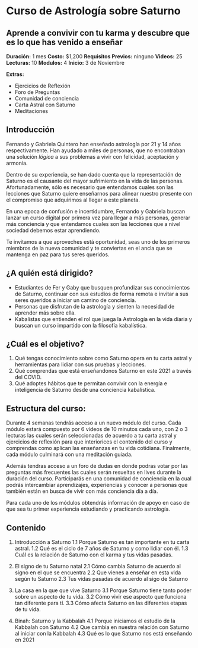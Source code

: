 # Curso de Astrología sobre Saturno
## Aprende a convivir con tu karma y descubre que es lo que has venido a enseñar

**Duración:** 1 mes
**Costo:** $1,200
**Requisitos Previos:** ninguno
**Videos:** 25
**Lecturas:** 10
**Modulos:** 4
**Inicio:** 3 de Noviembre

**Extras:**
* Ejercicios de Reflexión
* Foro de Preguntas
* Comunidad de conciencia
* Carta Astral con Saturno
* Meditaciones


## Introducción

Fernando y Gabriela Quintero han enseñado astrología por 21 y 14 años respectivamente. Han ayudado a miles de personas, que no encontraban una solución *lógica* a sus problemas a vivir con felicidad, aceptación y armonía.

Dentro de su experiencia, se han dado cuenta que la representación de Saturno es el causante del mayor sufrimiento en la vida de las personas. Afortunadamente, sólo es necesario que entendamos cuales son las lecciones que Saturno quiere enseñarnos para alinear nuestro presente con el compromiso que adquirimos al llegar a este planeta.

En una epoca de confusión e incertidumbre, Fernando y Gabriela buscan lanzar un curso dígital por primera vez para llegar a más personas, generar más conciencia y que entendamos cuales son las lecciones que a nivel sociedad debemos estar aprendiendo.

Te invitamos a que aproveches está oportunidad, seas uno de los primeros miembros de la nueva comunidad y te conviertas en el ancla que se mantenga en paz para tus seres queridos.


## ¿A quién está dirigido?

* Estudiantes de Fer y Gaby que busquen profundizar sus conocimientos de Saturno, continuar con sus estudios de forma remota e invitar a sus seres queridos a iniciar un camino de conciencia.
* Personas que disfrutan de la astrología y sienten la necesidad de aprender más sobre ella.
* Kabalistas que entienden el rol que juega la Astrología en la vida diaria y buscan un curso impartido con la filosofía kabalística.


## ¿Cuál es el objetivo?

1. Qué tengas conocimiento sobre como Saturno opera en tu carta astral y herramientas para lidiar con sus pruebas y lecciones.
2. Qué comprendas que está enseñandonos Saturno en este 2021 a través del COVID.
3. Qué adoptes hábitos que te permitan convivir con la energía e inteligencia de Saturno desde una conciencia kabalística.


## Estructura del curso:

Durante 4 semanas tendrás acceso a un nuevo módulo del curso.
Cada módulo estará compuesto por 6 vídeos de 10 minutos cada uno, con 2 o 3 lecturas las cuales serán seleccionadas de acuerdo a tu carta astral y ejercicios de reflexión para que interiorices el contenido del curso y comprendas como aplican las enseñanzas en tu vida cotidiana. Finalmente, cada módulo culminará con una meditación guiada.

Además tendras acceso a un foro de dudas en donde podras votar por las preguntas más frecuentes las cuales serán resueltas en lives durante la duración del curso. Participarás en una comunidad de conciencia en la cual podrás intercambiar aprendizajes, experiencias y conocer a personas que también están en busca de vivir con más conciencia día a día.

Para cada uno de los módulos obtendrás información de apoyo en caso de que sea tu primer experiencia estudiando y practicando astrología.


## Contenido

1. Introducción a Saturno
1.1 Porque Saturno es tan importante en tu carta astral. 
1.2 Qué es el ciclo de 7 años de Saturno y como lidiar con él. 
1.3 Cuál es la relación de Saturno con el karma y tus vidas pasadas. 

2. El signo de tu Saturno natal
2.1 Cómo cambia Saturno de acuerdo al signo en el que se encuentra
2.2 Que vienes a enseñar en esta vida según tu Saturno
2.3 Tus vidas pasadas de acuerdo al sigo de Saturno

3. La casa en la que que vive Saturno
3.1 Porque Saturno tiene tanto poder sobre un aspecto de tu vida.
3.2 Cómo vivir ese aspecto que funciona tan diferente para tí.
3.3 Cómo afecta Saturno en las diferentes etapas de tu vida.


4. Binah: Saturno y la Kabbalah 
4.1 Porque iniciamos el estudio de la Kabbalah con Saturno 
4.2 Que cambia en nuestra relación con Saturno al iniciar con la Kabbalah
4.3 Qué es lo que Saturno nos está enseñando en 2021 

